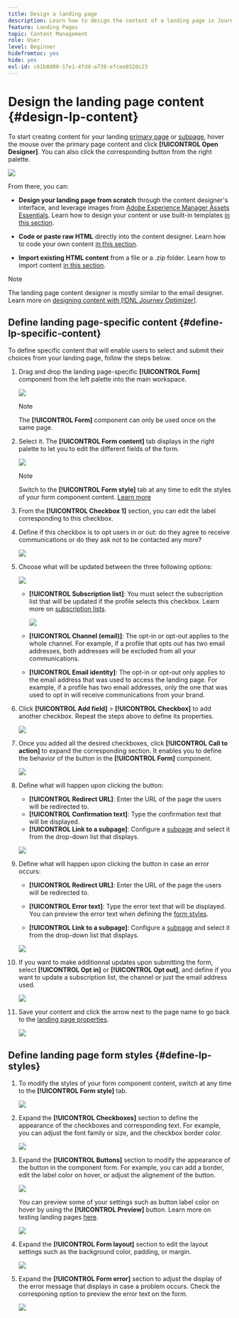```yaml
---
title: Design a landing page
description: Learn how to design the content of a landing page in Journey Optimizer
feature: Landing Pages
topic: Content Management
role: User
level: Beginner
hidefromtoc: yes
hide: yes
exl-id: c61b8d80-17e1-4fdd-a739-efcee032dc23
---
```

# Design the landing page content {#design-lp-content}

To start creating content for your landing [primary page](create-lp.md#configure-primary-page) or [subpage](create-lp.md#configure-subpages), hover the mouse over the primary page content and click **[!UICONTROL Open Designer]**. You can also click the corresponding button from the right palette.

![](../assets/lp_open-designer.png)

From there, you can:

* **Design your landing page from scratch** through the content designer's interface, and leverage images from [Adobe Experience Manager Assets Essentials](../assets-essentials.md). Learn how to design your content or use built-in templates [in this section](../create-email-content.md).

* **Code or paste raw HTML** directly into the content designer. Learn how to code your own content [in this section](../existing-content.md#import-raw-html-code).

* **Import existing HTML content** from a file or a .zip folder. Learn how to import content [in this section](../existing-content.md#import-html-content-from-file).

>[!NOTE]
>
>The landing page content designer is mostly similar to the email designer. Learn more on [designing content with [!DNL Journey Optimizer]](../design-emails.md).

## Define landing page-specific content {#define-lp-specific-content}
    
To define specific content that will enable users to select and submit their choices from your landing page, follow the steps below.

1. Drag and drop the landing page-specific **[!UICONTROL Form]** component from the left palette into the main workspace.

    ![](../assets/lp_designer-form-component.png)

    >[!NOTE]
    >
    >The **[!UICONTROL Form]** component can only be used once on the same page.

1. Select it. The **[!UICONTROL Form content]** tab displays in the right palette to let you to edit the different fields of the form.

    ![](../assets/lp_designer-form-content-options.png)

    >[!NOTE]
    >
    >Switch to the **[!UICONTROL Form style]** tab at any time to edit the styles of your form component content. [Learn more](#define-lp-styles)

1. From the **[!UICONTROL Checkbox 1]** section, you can edit the label corresponding to this checkbox.

1. Define if this checkbox is to opt users in or out: do they agree to receive communications or do they ask not to be contacted any more?

    ![](../assets/lp_designer-form-update.png)

1. Choose what will be updated between the three following options:

    ![](../assets/lp_designer-form-update-options.png)

    * **[!UICONTROL Subscription list]**: You must select the subscription list that will be updated if the profile selects this checkbox. Learn more on [subscription lists](subscription-list.md).

        ![](../assets/lp_designer-form-subs-list.png)

    * **[!UICONTROL Channel (email)]**: The opt-in or opt-out applies to the whole channel. For example, if a profile that opts out has two email addresses, both addresses will be excluded from all your communications.

    * **[!UICONTROL Email identity]**: The opt-in or opt-out only applies to the email address that was used to access the landing page. For example, if a profile has two email addresses, only the one that was used to opt in will receive communications from your brand.

1. Click **[!UICONTROL Add field]** > **[!UICONTROL Checkbox]** to add another checkbox. Repeat the steps above to define its properties.

    ![](../assets/lp_designer-form-checkbox-2.png)

1. Once you added all the desired checkboxes, click **[!UICONTROL Call to action]** to expand the corresponding section. It enables you to define the behavior of the button in the **[!UICONTROL Form]** component.

    ![](../assets/lp_designer-form-call-to-action.png)

1. Define what will happen upon clicking the button:

    * **[!UICONTROL Redirect URL]**: Enter the URL of the page the users will be redirected to.
    * **[!UICONTROL Confirmation text]**: Type the confirmation text that will be displayed.
    * **[!UICONTROL Link to a subpage]**: Configure a [subpage](create-lp.md#configure-subpages) and select it from the drop-down list that displays.

    ![](../assets/lp_designer-form-confirmation-action.png)

1. Define what will happen upon clicking the button in case an error occurs:

    * **[!UICONTROL Redirect URL]**: Enter the URL of the page the users will be redirected to.
    * **[!UICONTROL Error text]**: Type the error text that will be displayed. You can preview the error text when defining the [form styles](#define-lp-styles).

    * **[!UICONTROL Link to a subpage]**: Configure a [subpage](create-lp.md#configure-subpages) and select it from the drop-down list that displays.

    ![](../assets/lp_designer-form-error.png)

1. If you want to make additionnal updates upon submitting the form, select **[!UICONTROL Opt in]** or **[!UICONTROL Opt out]**, and define if you want to update a subscription list, the channel or just the email address used.

    ![](../assets/lp_designer-form-additionnal-update.png)

1. Save your content and click the arrow next to the page name to go back to the [landing page properties](create-lp.md#configure-primary-page).

    ![](../assets/lp_designer-form-save.png)

<!--Will the name Email Designer be kept if you can also design LP with the same tool? > To modify in Messages section > content designer or Designer-->

## Define landing page form styles {#define-lp-styles}

1. To modify the styles of your form component content, switch at any time to the **[!UICONTROL Form style]** tab.

    ![](../assets/lp_designer-form-style.png)

1. Expand the **[!UICONTROL Checkboxes]** section to define the appearance of the checkboxes and corresponding text. For example, you can adjust the font family or size, and the checkbox border color.

    ![](../assets/lp_designer-form-style-checkboxes.png)

1. Expand the **[!UICONTROL Buttons]** section to modify the appearance of the button in the component form. For example, you can add a border, edit the label color on hover, or adjust the alignement of the button.

    ![](../assets/lp_designer-form-style-buttons.png)

    You can preview some of your settings such as button label color on hover by using the **[!UICONTROL Preview]** button. Learn more on testing landing pages [here](create-lp.md#test-landing-page).

    ![](../assets/lp_designer-form-style-buttons-preview.png)

1. Expand the **[!UICONTROL Form layout]** section to edit the layout settings such as the background color, padding, or margin.

    ![](../assets/lp_designer-form-style-layout.png)

1. Expand the **[!UICONTROL Form error]** section to adjust the display of the error message that displays in case a problem occurs. Check the corresponing option to preview the error text on the form.

    ![](../assets/lp_designer-form-error-preview.png)

